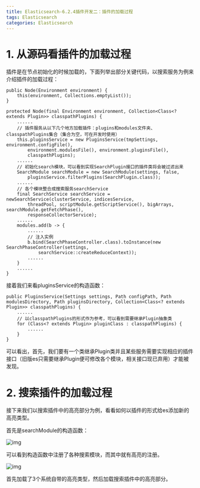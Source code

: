 ```yaml
---
title: Elasticsearch-6.2.4插件开发二：插件的加载过程
tags: Elasticsearch
categories: Elasticsearch
---
```


# 1. 从源码看插件的加载过程

插件是在节点初始化的时候加载的，下面列举出部分关键代码，以搜索服务为例来介绍插件的加载过程：

```
public Node(Environment environment) {
    this(environment, Collections.emptyList());
}

protected Node(final Environment environment, Collection<Class<? extends Plugin>> classpathPlugins) {
    ......
    // 插件服务从以下几个地方加载插件：plugins和modules文件夹、classpathPlugins集合（集合为空，可在开发时使用）
    this.pluginsService = new PluginsService(tmpSettings, environment.configFile(), 
        environment.modulesFile(), environment.pluginsFile(), 
        classpathPlugins);
    ......
    // 初始化search模块，可以看到实现SearchPlugin接口的插件类将会被过滤出来
    SearchModule searchModule = new SearchModule(settings, false,
        pluginsService.filterPlugins(SearchPlugin.class));
    ......
    // 各个模块整合成搜索服务searchService
    final SearchService searchService = newSearchService(clusterService, indicesService,
        threadPool, scriptModule.getScriptService(), bigArrays, searchModule.getFetchPhase(),
        responseCollectorService);
    ......
    modules.add(b -> {
        ......
        // 注入实例
        b.bind(SearchPhaseController.class).toInstance(new SearchPhaseController(settings,
            searchService::createReduceContext));
        ......
    }
    ......
}
```

接着我们来看pluginsService的构造函数：

```
public PluginsService(Settings settings, Path configPath, Path modulesDirectory, Path pluginsDirectory, Collection<Class<? extends Plugin>> classpathPlugins) {
    ......
    // 以classpathPlugins的形式作为参考，可以看到需要继承Plugin抽象类
    for (Class<? extends Plugin> pluginClass : classpathPlugins) {
        ......
    }
}
```

可以看出，首先，我们要有一个类继承Plugin类并且某些服务需要实现相应的插件接口（旧版es只需要继承Plugin便可修改各个模块，相关接口现已弃用）才能被发现。

# 2. 搜索插件的加载过程

接下来我们以搜索插件中的高亮部分为例，看看如何以插件的形式给es添加新的高亮类型。

首先是searchModule的构造函数：

![img](http://www.wziyang.cn/wordpress/wp-content/uploads/2018/07/searchModule构造函数.png)

可以看到构造函数中注册了各种搜索模块，而其中就有高亮的注册。

![img](http://www.wziyang.cn/wordpress/wp-content/uploads/2018/07/searchModule中高亮插件加载.png)

首先加载了3个系统自带的高亮类型，然后加载搜索插件中的高亮部分。

 